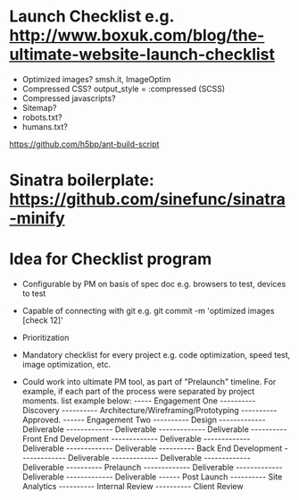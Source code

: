 # Launch Checklist e.g. http://www.boxuk.com/blog/the-ultimate-website-launch-checklist
- Optimized images?
smsh.it, ImageOptim
- Compressed CSS?
output_style = :compressed (SCSS)
- Compressed javascripts?
- Sitemap?
- robots.txt?
- humans.txt?


https://github.com/h5bp/ant-build-script



# Sinatra boilerplate: https://github.com/sinefunc/sinatra-minify

# Idea for Checklist program
- Configurable by PM on basis of spec doc
e.g. browsers to test, devices to test
- Capable of connecting with git
e.g. git commit -m 'optimized images [check 12]'
- Prioritization
- Mandatory checklist for every project
e.g. code optimization, speed test, image optimization, etc.

- Could work into ultimate PM tool, as part of "Prelaunch" timeline. For example, if each part of the process were separated by project moments. list example below:
----- Engagement One
---------- Discovery
---------- Architecture/Wireframing/Prototyping
---------- Approved.
------ Engagement Two
---------- Design
------------- Deliverable
------------- Deliverable
------------- Deliverable
---------- Front End Development 
------------- Deliverable
------------- Deliverable
------------- Deliverable
---------- Back End Development
------------- Deliverable
------------- Deliverable
------------- Deliverable
---------- Prelaunch 
------------- Deliverable
------------- Deliverable
------------- Deliverable
------ Post Launch
---------- Site Analytics
---------- Internal Review
---------- Client Review



